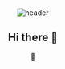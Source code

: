 <div align=center>
<br>

![header](https://capsule-render.vercel.app/api?type=soft&text=HyunwooJung&color=9BCBEB&height=150&fontColor=ffffff&fontSize=70&fontAlignY=55&desc=%20&descAlignY=62&descAlign=62)

## Hi there 👋
👑
<!--
**Hyunwoo-Jung/Hyunwoo-Jung** is a ✨ _special_ ✨ repository because its `README.md` (this file) appears on your GitHub profile.

Here are some ideas to get you started:

- 🔭 I’m currently working on ...
- 🌱 I’m currently learning ...
- 👯 I’m looking to collaborate on ...
- 🤔 I’m looking for help with ...
- 💬 Ask me about ...
- 📫 How to reach me: ...
- 😄 Pronouns: ...
- ⚡ Fun fact: ...
-->
